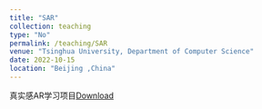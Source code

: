 ```yaml
---
title: "SAR"
collection: teaching
type: "No"
permalink: /teaching/SAR
venue: "Tsinghua University, Department of Computer Science"
date: 2022-10-15
location: "Beijing ,China"
---
```


真实感AR学习项目[Download](https://github.com/OriginF/SAR_Papers)

